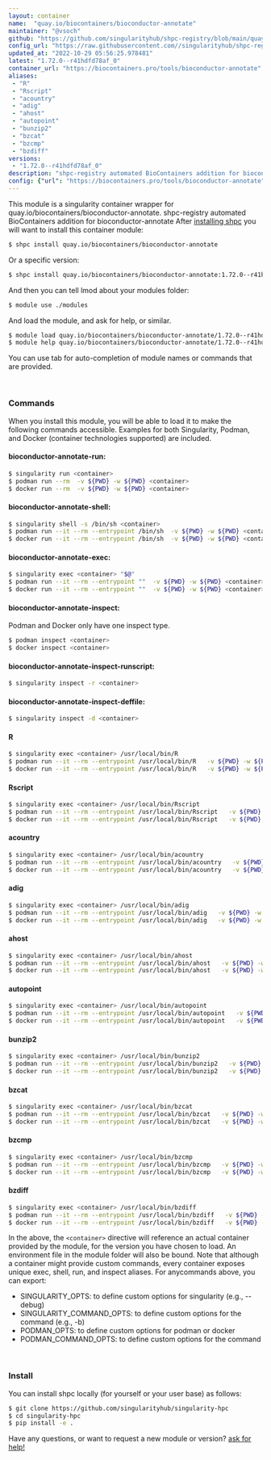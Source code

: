 ```yaml
---
layout: container
name:  "quay.io/biocontainers/bioconductor-annotate"
maintainer: "@vsoch"
github: "https://github.com/singularityhub/shpc-registry/blob/main/quay.io/biocontainers/bioconductor-annotate/container.yaml"
config_url: "https://raw.githubusercontent.com//singularityhub/shpc-registry/main/quay.io/biocontainers/bioconductor-annotate/container.yaml"
updated_at: "2022-10-29 05:56:25.978481"
latest: "1.72.0--r41hdfd78af_0"
container_url: "https://biocontainers.pro/tools/bioconductor-annotate"
aliases:
 - "R"
 - "Rscript"
 - "acountry"
 - "adig"
 - "ahost"
 - "autopoint"
 - "bunzip2"
 - "bzcat"
 - "bzcmp"
 - "bzdiff"
versions:
 - "1.72.0--r41hdfd78af_0"
description: "shpc-registry automated BioContainers addition for bioconductor-annotate"
config: {"url": "https://biocontainers.pro/tools/bioconductor-annotate", "maintainer": "@vsoch", "description": "shpc-registry automated BioContainers addition for bioconductor-annotate", "latest": {"1.72.0--r41hdfd78af_0": "sha256:f15a08a0e6e21164c6ed949598fc89d22b97012c991336184f45c2bf86d67446"}, "tags": {"1.72.0--r41hdfd78af_0": "sha256:f15a08a0e6e21164c6ed949598fc89d22b97012c991336184f45c2bf86d67446"}, "docker": "quay.io/biocontainers/bioconductor-annotate", "aliases": {"R": "/usr/local/bin/R", "Rscript": "/usr/local/bin/Rscript", "acountry": "/usr/local/bin/acountry", "adig": "/usr/local/bin/adig", "ahost": "/usr/local/bin/ahost", "autopoint": "/usr/local/bin/autopoint", "bunzip2": "/usr/local/bin/bunzip2", "bzcat": "/usr/local/bin/bzcat", "bzcmp": "/usr/local/bin/bzcmp", "bzdiff": "/usr/local/bin/bzdiff"}}
---
```


This module is a singularity container wrapper for quay.io/biocontainers/bioconductor-annotate.
shpc-registry automated BioContainers addition for bioconductor-annotate
After [installing shpc](#install) you will want to install this container module:


```bash
$ shpc install quay.io/biocontainers/bioconductor-annotate
```

Or a specific version:

```bash
$ shpc install quay.io/biocontainers/bioconductor-annotate:1.72.0--r41hdfd78af_0
```

And then you can tell lmod about your modules folder:

```bash
$ module use ./modules
```

And load the module, and ask for help, or similar.

```bash
$ module load quay.io/biocontainers/bioconductor-annotate/1.72.0--r41hdfd78af_0
$ module help quay.io/biocontainers/bioconductor-annotate/1.72.0--r41hdfd78af_0
```

You can use tab for auto-completion of module names or commands that are provided.

<br>

### Commands

When you install this module, you will be able to load it to make the following commands accessible.
Examples for both Singularity, Podman, and Docker (container technologies supported) are included.

#### bioconductor-annotate-run:

```bash
$ singularity run <container>
$ podman run --rm  -v ${PWD} -w ${PWD} <container>
$ docker run --rm  -v ${PWD} -w ${PWD} <container>
```

#### bioconductor-annotate-shell:

```bash
$ singularity shell -s /bin/sh <container>
$ podman run --it --rm --entrypoint /bin/sh  -v ${PWD} -w ${PWD} <container>
$ docker run --it --rm --entrypoint /bin/sh  -v ${PWD} -w ${PWD} <container>
```

#### bioconductor-annotate-exec:

```bash
$ singularity exec <container> "$@"
$ podman run --it --rm --entrypoint ""  -v ${PWD} -w ${PWD} <container> "$@"
$ docker run --it --rm --entrypoint ""  -v ${PWD} -w ${PWD} <container> "$@"
```

#### bioconductor-annotate-inspect:

Podman and Docker only have one inspect type.

```bash
$ podman inspect <container>
$ docker inspect <container>
```

#### bioconductor-annotate-inspect-runscript:

```bash
$ singularity inspect -r <container>
```

#### bioconductor-annotate-inspect-deffile:

```bash
$ singularity inspect -d <container>
```


#### R

```bash
$ singularity exec <container> /usr/local/bin/R
$ podman run --it --rm --entrypoint /usr/local/bin/R   -v ${PWD} -w ${PWD} <container> -c " $@"
$ docker run --it --rm --entrypoint /usr/local/bin/R   -v ${PWD} -w ${PWD} <container> -c " $@"
```


#### Rscript

```bash
$ singularity exec <container> /usr/local/bin/Rscript
$ podman run --it --rm --entrypoint /usr/local/bin/Rscript   -v ${PWD} -w ${PWD} <container> -c " $@"
$ docker run --it --rm --entrypoint /usr/local/bin/Rscript   -v ${PWD} -w ${PWD} <container> -c " $@"
```


#### acountry

```bash
$ singularity exec <container> /usr/local/bin/acountry
$ podman run --it --rm --entrypoint /usr/local/bin/acountry   -v ${PWD} -w ${PWD} <container> -c " $@"
$ docker run --it --rm --entrypoint /usr/local/bin/acountry   -v ${PWD} -w ${PWD} <container> -c " $@"
```


#### adig

```bash
$ singularity exec <container> /usr/local/bin/adig
$ podman run --it --rm --entrypoint /usr/local/bin/adig   -v ${PWD} -w ${PWD} <container> -c " $@"
$ docker run --it --rm --entrypoint /usr/local/bin/adig   -v ${PWD} -w ${PWD} <container> -c " $@"
```


#### ahost

```bash
$ singularity exec <container> /usr/local/bin/ahost
$ podman run --it --rm --entrypoint /usr/local/bin/ahost   -v ${PWD} -w ${PWD} <container> -c " $@"
$ docker run --it --rm --entrypoint /usr/local/bin/ahost   -v ${PWD} -w ${PWD} <container> -c " $@"
```


#### autopoint

```bash
$ singularity exec <container> /usr/local/bin/autopoint
$ podman run --it --rm --entrypoint /usr/local/bin/autopoint   -v ${PWD} -w ${PWD} <container> -c " $@"
$ docker run --it --rm --entrypoint /usr/local/bin/autopoint   -v ${PWD} -w ${PWD} <container> -c " $@"
```


#### bunzip2

```bash
$ singularity exec <container> /usr/local/bin/bunzip2
$ podman run --it --rm --entrypoint /usr/local/bin/bunzip2   -v ${PWD} -w ${PWD} <container> -c " $@"
$ docker run --it --rm --entrypoint /usr/local/bin/bunzip2   -v ${PWD} -w ${PWD} <container> -c " $@"
```


#### bzcat

```bash
$ singularity exec <container> /usr/local/bin/bzcat
$ podman run --it --rm --entrypoint /usr/local/bin/bzcat   -v ${PWD} -w ${PWD} <container> -c " $@"
$ docker run --it --rm --entrypoint /usr/local/bin/bzcat   -v ${PWD} -w ${PWD} <container> -c " $@"
```


#### bzcmp

```bash
$ singularity exec <container> /usr/local/bin/bzcmp
$ podman run --it --rm --entrypoint /usr/local/bin/bzcmp   -v ${PWD} -w ${PWD} <container> -c " $@"
$ docker run --it --rm --entrypoint /usr/local/bin/bzcmp   -v ${PWD} -w ${PWD} <container> -c " $@"
```


#### bzdiff

```bash
$ singularity exec <container> /usr/local/bin/bzdiff
$ podman run --it --rm --entrypoint /usr/local/bin/bzdiff   -v ${PWD} -w ${PWD} <container> -c " $@"
$ docker run --it --rm --entrypoint /usr/local/bin/bzdiff   -v ${PWD} -w ${PWD} <container> -c " $@"
```



In the above, the `<container>` directive will reference an actual container provided
by the module, for the version you have chosen to load. An environment file in the
module folder will also be bound. Note that although a container
might provide custom commands, every container exposes unique exec, shell, run, and
inspect aliases. For anycommands above, you can export:

 - SINGULARITY_OPTS: to define custom options for singularity (e.g., --debug)
 - SINGULARITY_COMMAND_OPTS: to define custom options for the command (e.g., -b)
 - PODMAN_OPTS: to define custom options for podman or docker
 - PODMAN_COMMAND_OPTS: to define custom options for the command

<br>

### Install

You can install shpc locally (for yourself or your user base) as follows:

```bash
$ git clone https://github.com/singularityhub/singularity-hpc
$ cd singularity-hpc
$ pip install -e .
```

Have any questions, or want to request a new module or version? [ask for help!](https://github.com/singularityhub/singularity-hpc/issues)